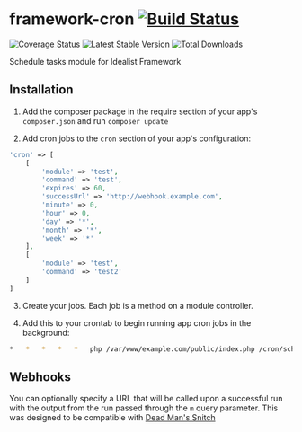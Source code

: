 framework-cron [![Build Status](https://travis-ci.org/idealistsoft/framework-cron.png?branch=master)](https://travis-ci.org/idealistsoft/framework-cron)
==============

[![Coverage Status](https://coveralls.io/repos/idealistsoft/framework-cron/badge.png)](https://coveralls.io/r/idealistsoft/framework-cron)
[![Latest Stable Version](https://poser.pugx.org/idealistsoft/framework-cron/v/stable.png)](https://packagist.org/packages/idealistsoft/framework-cron)
[![Total Downloads](https://poser.pugx.org/idealistsoft/framework-cron/downloads.png)](https://packagist.org/packages/idealistsoft/framework-cron)

Schedule tasks module for Idealist Framework

## Installation

1. Add the composer package in the require section of your app's `composer.json` and run `composer update`

2. Add cron jobs to the `cron` section of your app's configuration:
```php
'cron' => [
	[
		'module' => 'test',
		'command' => 'test',
		'expires' => 60,
		'successUrl' => 'http://webhook.example.com',
		'minute' => 0,
		'hour' => 0,
		'day' => '*',
		'month' => '*',
		'week' => '*'
	],
	[
		'module' => 'test',
		'command' => 'test2'
	]
]
```

3. Create your jobs. Each job is a method on a module controller.

4. Add this to your crontab to begin running app cron jobs in the background:
```bash
*	*	*	*	*	php /var/www/example.com/public/index.php /cron/scheduleCheck
```

## Webhooks

You can optionally specify a URL that will be called upon a successful run with the output from the run passed through the `m` query parameter. This was designed to be compatible with [Dead Man's Snitch](https://deadmanssnitch.com/)